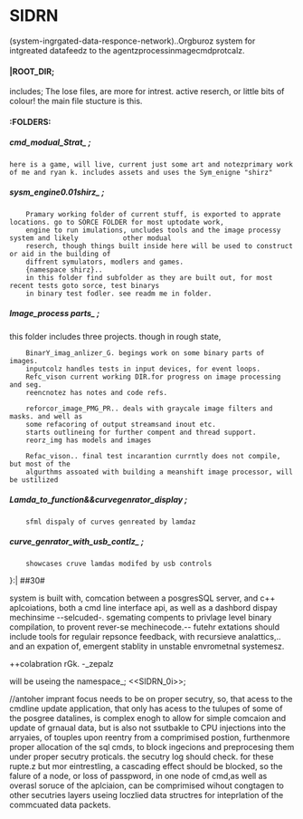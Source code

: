 # SIDRN
 (system-ingrgated-data-responce-network)..Orgburoz system for intgreated datafeedz to the agentzprocessinmagecmdprotcalz.

#### |ROOT_DIR;
includes;
The lose files, are more for intrest. active reserch, or little bits of colour! the main file stucture is this.


#### :FOLDERS: 

##### cmd_modual_Strat_ ;
	
	here is a game, will live, current just some art and notezprimary work of me and ryan k. includes assets and uses the Sym_enigne "shirz"

##### sysm_engine0.01shirz_ ;
		Pramary working folder of current stuff, is exported to apprate locations. go to SORCE FOLDER for most uptodate work, 
		engine to run imulations, uncludes tools and the image processy system and likely 			other modual 
		reserch, though things built inside here will be used to construct or aid in the building of
		diffrent symulators, modlers and games.
		{namespace shirz}.. 
		in this folder find subfolder as they are built out, for most recent tests goto sorce, test binarys
		in binary test fodler. see readm me in folder. 
								


##### Image_process parts_ ; 

this folder includes three projects. though in rough state,

		BinarY_imag_anlizer_G. begings work on some binary parts of images.
		inputcolz handles tests in input devices, for event loops.
		Refc_vison current working DIR.for progress on image processing and seg.
		reencnotez has notes and code refs.

		reforcor_image_PMG_PR.. deals with graycale image filters and masks. and well as 
		some refacoring of output streamsand inout etc. 
		starts outlineing for further compent and thread support.
		reorz_img has models and images
		
		Refac_vison.. final test incarantion currntly does not compile, but most of the 
		algurthms assoated with building a meanshift image processor, will be ustilized
		



##### Lamda_to_function&&_curvegenrator_display_ ; 
		sfml dispaly of curves genreated by lamdaz

##### curve_genrator_with_usb_contlz_ ; 
		showcases cruve lamdas modifed by usb controls

							
}:|
							##30#

system is built with, comcation between a posgresSQL server, and c++ aplcoiations, both a cmd line interface api, as well as a dashbord dispay mechinsime --selcuded-. sgemating compents to privlage level binary compilation, to provent rever-se mechinecode.-- futehr extations should include tools for regulair repsonce feedback, with recursieve analattics,.. and an expation of, emergent stablity in unstable envrometnal systemesz. 

++colabration rGk. 
-_zepalz

will be useing the namespace_; <<SIDRN_0i>>;


//antoher imprant focus needs to be on proper secutry, so, that acess to the cmdline update application, that only has acess to the tulupes of some of the posgree datalines, is complex enogh to allow for simple comcaion and update of grnaual data, but is also not ssutbakle to CPU injections into the arryaies, of touples upon reentry from a comprimised postion, furthenmore proper allocation of the sql cmds, to block ingecions and preprocesing them under proper secutry proticals. 
the secutry log should check. for these rupte.z but mor eintrestling, a cascading effect should be blocked, so the falure of a node, or loss of passpword, in one node of cmd,as well as overasl soruce of the aplciaion, can be comprimised wihout congtagen to other secutries layers useing loczlied data structres for inteprlation of the commcuated data packets.


